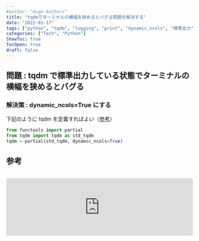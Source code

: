 ```yaml
---
#author: "Hugo Authors"
title: "tqdmでターミナルの横幅を狭めるとバグる問題を解消する"
date: "2022-01-17"
tags: ["python", "tqdm", "logging", "print", "dynamic_ncols", "標準出力"]
categories: ["Tech", "Python"]
ShowToc: true
TocOpen: true
draft: false
---
```


## 問題 : tqdm で標準出力している状態でターミナルの横幅を狭めるとバグる

### 解決策 : dynamic_ncols=True にする

下記のように tqdm を定義すればよい（[参考](https://github.com/tqdm/tqdm/issues/370)）

```python
from functools import partial
from tqdm import tqdm as std_tqdm
tqdm = partial(std_tqdm, dynamic_ncols=True)
```

## 参考

<iframe class="hatenablogcard" style="width:100%;height:155px;margin:15px 0;max-width:560px;" title="Make dynamic_ncols=True the default #370" src="https://hatenablog-parts.com/embed?url=https://github.com/tqdm/tqdm/issues/370" frameborder="0" scrolling="no"></iframe>
